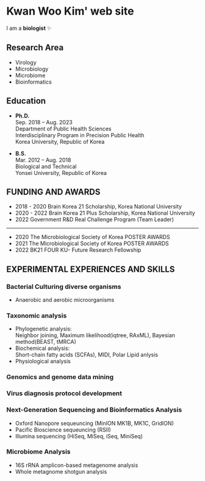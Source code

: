 # Kwan Woo Kim' web site



I am a **biologist**  :sparkles: 



## Research Area

- Virology
- Microbiology
- Microbiome
- Bioinformatics


## Education

- **Ph.D.** <br/>
Sep. 2018 – Aug. 2023 <br/>
Department of Public Health Sciences<br/>
Interdisciplinary Program in Precision Public Health<br/>
Korea University, Republic of Korea<br/>

- **B.S.**<br/>
Mar. 2012 – Aug. 2018<br/>
Biological and Technical<br/>
Yonsei University, Republic of Korea<br/>

## FUNDING AND AWARDS

- 2018 - 2020     Brain Korea 21 Scholarship, Korea National University
- 2020 - 2022     Brain Korea 21 Plus Scholarship, Korea National University
- 2022            Government R&D Real Challenge Program (Team Leader)
---
- 2020            The Microbiological Society of Korea POSTER AWARDS
- 2021            The Microbiological Society of Korea POSTER AWARDS
- 2022            BK21 FOUR KU- Future Research Fellowship


## EXPERIMENTAL EXPERIENCES AND SKILLS 

### Bacterial Culturing diverse organisms
- Anaerobic and aerobic microorganisms 


### Taxonomic analysis 

- Phylogenetic analysis:<br/>
  Neighbor joining, Maximum likelihood(iqtree, RAxML), Bayesian method(BEAST, tMRCA)
- Biochemical analysis:<br/>
  Short-chain fatty acids (SCFAs), MIDI, Polar Lipid anlysis
- Physiological analysis

### Genomics and genome data mining

### Virus diagnosis protocol development

### Next-Generation Sequencing and Bioinformatics Analysis

- Oxford Nanopore sequeuncing (MinION MK1B, MK1C, GridION)
- Pacific Bioscience sequeuncing (RSⅡ)
- Illumina sequencing (HiSeq, MiSeq, iSeq, MiniSeq)


### Microbiome Analysis
- 16S rRNA amplicon-based metagenome analysis
- Whole metagnome shotgun analysis
